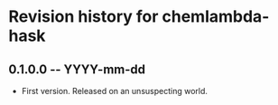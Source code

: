 # Revision history for chemlambda-hask

## 0.1.0.0  -- YYYY-mm-dd

* First version. Released on an unsuspecting world.
